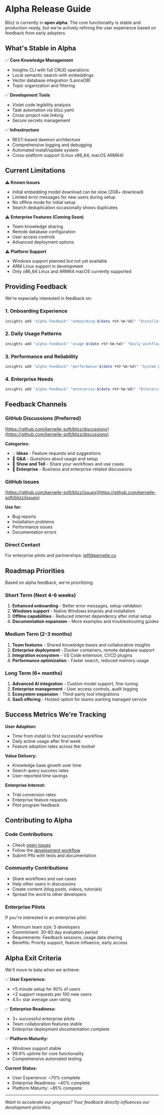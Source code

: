 # Alpha Release Guide

Blizz is currently in **open alpha**. The core functionality is stable and production-ready, but we're actively refining the user experience based on feedback from early adopters.

## What's Stable in Alpha

✅ **Core Knowledge Management**
- Insights CLI with full CRUD operations
- Local semantic search with embeddings
- Vector database integration (LanceDB)
- Topic organization and filtering

✅ **Development Tools**
- Violet code legibility analysis
- Task automation via blizz.yaml
- Cross-project rule linking
- Secure secrets management

✅ **Infrastructure**
- REST-based daemon architecture
- Comprehensive logging and debugging
- Automated install/update system
- Cross-platform support (Linux x86_64, macOS ARM64)

## Current Limitations

⚠️ **Known Issues**
- Initial embedding model download can be slow (2GB+ download)
- Limited error messages for new users during setup
- No offline mode for initial setup
- Search deduplication occasionally shows duplicates

⚠️ **Enterprise Features (Coming Soon)**
- Team knowledge sharing
- Remote database configuration
- User access controls
- Advanced deployment options

⚠️ **Platform Support**
- Windows support planned but not yet available
- ARM Linux support in development
- Only x86_64 Linux and ARM64 macOS currently supported

## Providing Feedback

We're especially interested in feedback on:

### 1. Onboarding Experience
```bash
insights add "alpha-feedback" "onboarding-$(date +%Y-%m-%d)" "Installation and setup experience" "Rating (1-10): X. Time to first success: X minutes. Blockers encountered: [list]. Suggestions: [list]"
```

### 2. Daily Usage Patterns
```bash
insights add "alpha-feedback" "usage-$(date +%Y-%m-%d)" "Daily workflow integration" "Primary use case: [describe]. Most valuable feature: [describe]. Missing functionality: [describe]. Integration pain points: [list]"
```

### 3. Performance and Reliability
```bash
insights add "alpha-feedback" "performance-$(date +%Y-%m-%d)" "System performance observations" "Search speed: [rating]. Memory usage: [observations]. Crashes or errors: [describe]. System specs: [brief description]"
```

### 4. Enterprise Needs
```bash
insights add "alpha-feedback" "enterprise-$(date +%Y-%m-%d)" "Enterprise requirements" "Team size: X. Key requirements: [list]. Security concerns: [list]. Deployment preferences: [describe]. Budget considerations: [rough range]"
```

## Feedback Channels

### GitHub Discussions (Preferred)
[https://github.com/kernelle-soft/blizz/discussions](https://github.com/kernelle-soft/blizz/discussions)

**Categories:**
- 💡 **Ideas** - Feature requests and suggestions
- 🙋 **Q&A** - Questions about usage and setup
- 📢 **Show and Tell** - Share your workflows and use cases
- 🏢 **Enterprise** - Business and enterprise-related discussions

### GitHub Issues
[https://github.com/kernelle-soft/blizz/issues](https://github.com/kernelle-soft/blizz/issues)

**Use for:**
- Bug reports
- Installation problems
- Performance issues
- Documentation errors

### Direct Contact
For enterprise pilots and partnerships: [jeff@kernelle.co](mailto:jeff@kernelle.co)

## Roadmap Priorities

Based on alpha feedback, we're prioritizing:

### Short Term (Next 4-6 weeks)
1. **Enhanced onboarding** - Better error messages, setup validation
2. **Windows support** - Native Windows binaries and installation
3. **Offline capabilities** - Reduced internet dependency after initial setup
4. **Documentation expansion** - More examples and troubleshooting guides

### Medium Term (2-3 months)
1. **Team features** - Shared knowledge bases and collaborative insights
2. **Enterprise deployment** - Docker containers, remote database support
3. **Integration ecosystem** - VS Code extension, CI/CD plugins
4. **Performance optimization** - Faster search, reduced memory usage

### Long Term (6+ months)
1. **Advanced AI integration** - Custom model support, fine-tuning
2. **Enterprise management** - User access controls, audit logging
3. **Ecosystem expansion** - Third-party tool integrations
4. **SaaS offering** - Hosted option for teams wanting managed service

## Success Metrics We're Tracking

**User Adoption:**
- Time from install to first successful workflow
- Daily active usage after first week
- Feature adoption rates across the toolset

**Value Delivery:**
- Knowledge base growth over time
- Search query success rates
- User-reported time savings

**Enterprise Interest:**
- Trial conversion rates
- Enterprise feature requests
- Pilot program feedback

## Contributing to Alpha

### Code Contributions
- Check [open issues](https://github.com/kernelle-soft/blizz/issues)
- Follow the [development workflow](https://github.com/kernelle-soft/blizz#development)
- Submit PRs with tests and documentation

### Community Contributions
- Share workflows and use cases
- Help other users in discussions
- Create content (blog posts, videos, tutorials)
- Spread the word to other developers

### Enterprise Pilots
If you're interested in an enterprise pilot:
- Minimum team size: 5 developers
- Commitment: 30-60 day evaluation period  
- Requirements: Feedback sessions, usage data sharing
- Benefits: Priority support, feature influence, early access

## Alpha Exit Criteria

We'll move to beta when we achieve:

✅ **User Experience:**
- <5 minute setup for 90% of users
- <2 support requests per 100 new users
- 4.5+ star average user rating

✅ **Enterprise Readiness:**  
- 3+ successful enterprise pilots
- Team collaboration features stable
- Enterprise deployment documentation complete

✅ **Platform Maturity:**
- Windows support stable
- 99.9% uptime for core functionality
- Comprehensive automated testing

**Current Status:** 
- User Experience: ~70% complete
- Enterprise Readiness: ~40% complete  
- Platform Maturity: ~85% complete

---

*Want to accelerate our progress? Your feedback directly influences our development priorities.*
